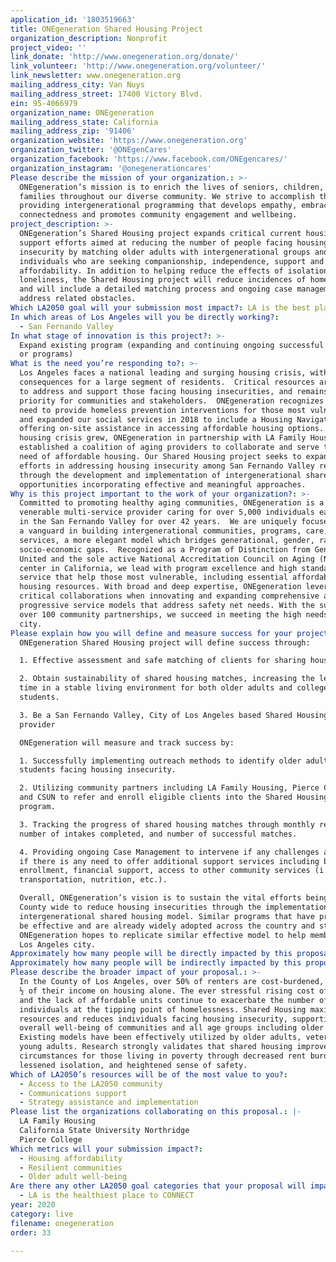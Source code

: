 ```yaml
---
application_id: '1803519663'
title: ONEgeneration Shared Housing Project
organization_description: Nonprofit
project_video: ''
link_donate: 'http://www.onegeneration.org/donate/'
link_volunteer: 'http://www.onegeneration.org/volunteer/'
link_newsletter: www.onegeneration.org
mailing_address_city: Van Nuys
mailing_address_street: 17400 Victory Blvd.
ein: 95-4066979
organization_name: ONEgeneration
mailing_address_state: California
mailing_address_zip: '91406'
organization_website: 'https://www.onegeneration.org'
organization_twitter: '@ONEgenCares'
organization_facebook: 'https://www.facebook.com/ONEgencares/'
organization_instagram: '@onegenerationcares'
Please describe the mission of your organization.: >-
  ONEgeneration’s mission is to enrich the lives of seniors, children, and
  families throughout our diverse community. We strive to accomplish this by
  providing intergenerational programming that develops empathy, embraces social
  connectedness and promotes community engagement and wellbeing.
project_description: >-
  ONEgeneration’s Shared Housing project expands critical current housing
  support efforts aimed at reducing the number of people facing housing
  insecurity by matching older adults with intergenerational groups and
  individuals who are seeking companionship, independence, support and
  affordability. In addition to helping reduce the effects of isolation and
  loneliness, the Shared Housing project will reduce incidences of homelessness
  and will include a detailed matching process and ongoing case management to
  address related obstacles.     
Which LA2050 goal will your submission most impact?: LA is the best place to LIVE
In which areas of Los Angeles will you be directly working?:
  - San Fernando Valley
In what stage of innovation is this project?: >-
  Expand existing program (expanding and continuing ongoing successful projects
  or programs)
What is the need you’re responding to?: >-
  Los Angeles faces a national leading and surging housing crisis, with dire
  consequences for a large segment of residents.  Critical resources are needed
  to address and support those facing housing insecurities, and remains a top
  priority for communities and stakeholders.  ONEgeneration recognizes a vital
  need to provide homeless prevention interventions for those most vulnerable,
  and expanded our social services in 2018 to include a Housing Navigator,
  offering on-site assistance in accessing affordable housing options. As the
  housing crisis grew, ONEgeneration in partnership with LA Family Housing
  established a coalition of aging providers to collaborate and serve those in
  need of affordable housing. Our Shared Housing project seeks to expand its
  efforts in addressing housing insecurity among San Fernando Valley residents
  through the development and implementation of intergenerational shared housing
  opportunities incorporating effective and meaningful approaches. 
Why is this project important to the work of your organization?: >-
  Committed to promoting healthy aging communities, ONEgeneration is a trusted,
  venerable multi-service provider caring for over 5,000 individuals each year
  in the San Fernando Valley for over 42 years.  We are uniquely focused and are
  a vanguard in building intergenerational communities, programs, care, and
  services, a more elegant model which bridges generational, gender, race, and
  socio-economic gaps.  Recognized as a Program of Distinction from Generations
  United and the sole active National Accreditation Council on Aging (NCOA)
  center in California, we lead with program excellence and high standards of
  service that help those most vulnerable, including essential affordable
  housing resources. With broad and deep expertise, ONEgeneration leverages
  critical collaborations when innovating and expanding comprehensive and
  progressive service models that address safety net needs. With the support of
  over 100 community partnerships, we succeed in meeting the high needs of the
  city.
Please explain how you will define and measure success for your project.: >-
  ONEgeneration Shared Housing project will define success through: 

  1. Effective assessment and safe matching of clients for sharing housing. 

  2. Obtain sustainability of shared housing matches, increasing the length of
  time in a stable living environment for both older adults and college-age
  students. 

  3. Be a San Fernando Valley, City of Los Angeles based Shared Housing resource
  provider 

  ONEgeneration will measure and track success by:

  1. Successfully implementing outreach methods to identify older adults and
  students facing housing insecurity.

  2. Utilizing community partners including LA Family Housing, Pierce College,
  and CSUN to refer and enroll eligible clients into the Shared Housing
  program. 

  3. Tracking the progress of shared housing matches through monthly reporting,
  number of intakes completed, and number of successful matches.

  4. Providing ongoing Case Management to intervene if any challenges arise or
  if there is any need to offer additional support services including benefits
  enrollment, financial support, access to other community services (i.e.
  transportation, nutrition, etc.).

  Overall, ONEgeneration’s vision is to sustain the vital efforts being made
  County wide to reduce housing insecurities through the implementation of an
  intergenerational shared housing model. Similar programs that have proven to
  be effective and are already widely adopted across the country and state.
  ONEgeneration hopes to replicate similar effective model to help members of
  Los Angeles city. 
Approximately how many people will be directly impacted by this proposal?: '250'
Approximately how many people will be indirectly impacted by this proposal?: '750'
Please describe the broader impact of your proposal.: >-
  In the County of Los Angeles, over 50% of renters are cost-burdened, spending
  ½ of their income on housing alone. The ever stressful rising cost of housing
  and the lack of affordable units continue to exacerbate the number of
  individuals at the tipping point of homelessness. Shared Housing maximizes
  resources and reduces individuals facing housing insecurity, supporting the
  overall well-being of communities and all age groups including older adults. 
  Existing models have been effectively utilized by older adults, veterans, and
  young adults. Research strongly validates that shared housing improves living
  circumstances for those living in poverty through decreased rent burden,
  lessened isolation, and heightened sense of safety.
Which of LA2050’s resources will be of the most value to you?:
  - Access to the LA2050 community
  - Communications support
  - Strategy assistance and implementation
Please list the organizations collaborating on this proposal.: |-
  LA Family Housing
  California State University Northridge
  Pierce College
Which metrics will your submission impact?:
  - Housing affordability
  - Resilient communities
  - Older adult well-being
Are there any other LA2050 goal categories that your proposal will impact?:
  - LA is the healthiest place to CONNECT
year: 2020
category: live
filename: onegeneration
order: 33

---
```

